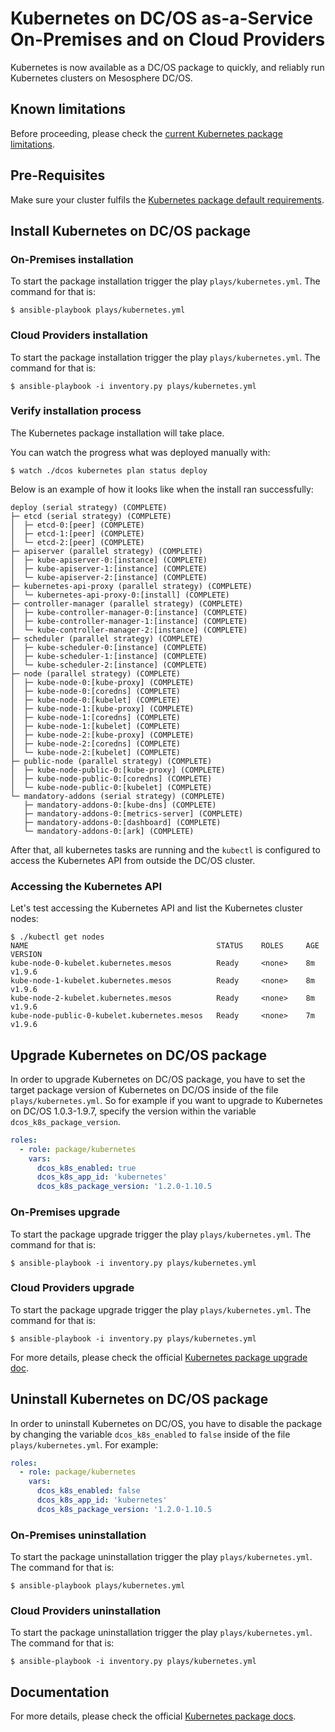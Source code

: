 # Kubernetes on DC/OS as-a-Service On-Premises and on Cloud Providers

Kubernetes is now available as a DC/OS package to quickly, and reliably run Kubernetes clusters on Mesosphere DC/OS.

## Known limitations

Before proceeding, please check the [current Kubernetes package limitations](https://docs.mesosphere.com/service-docs/kubernetes/1.0.3-1.9.7/limitations/).

## Pre-Requisites

Make sure your cluster fulfils the [Kubernetes package default requirements](https://docs.mesosphere.com/service-docs/kubernetes/1.0.3-1.9.7/install/#prerequisites/).

## Install Kubernetes on DC/OS package

### On-Premises installation

To start the package installation trigger the play `plays/kubernetes.yml`. The command for that is:

```shell
$ ansible-playbook plays/kubernetes.yml
```

### Cloud Providers installation

To start the package installation trigger the play `plays/kubernetes.yml`. The command for that is:

```shell
$ ansible-playbook -i inventory.py plays/kubernetes.yml
```

### Verify installation process

The Kubernetes package installation will take place.

You can watch the progress what was deployed manually with:

```shell
$ watch ./dcos kubernetes plan status deploy
```

Below is an example of how it looks like when the install ran successfully:

```
deploy (serial strategy) (COMPLETE)
├─ etcd (serial strategy) (COMPLETE)
│  ├─ etcd-0:[peer] (COMPLETE)
│  ├─ etcd-1:[peer] (COMPLETE)
│  └─ etcd-2:[peer] (COMPLETE)
├─ apiserver (parallel strategy) (COMPLETE)
│  ├─ kube-apiserver-0:[instance] (COMPLETE)
│  ├─ kube-apiserver-1:[instance] (COMPLETE)
│  └─ kube-apiserver-2:[instance] (COMPLETE)
├─ kubernetes-api-proxy (parallel strategy) (COMPLETE)
│  └─ kubernetes-api-proxy-0:[install] (COMPLETE)
├─ controller-manager (parallel strategy) (COMPLETE)
│  ├─ kube-controller-manager-0:[instance] (COMPLETE)
│  ├─ kube-controller-manager-1:[instance] (COMPLETE)
│  └─ kube-controller-manager-2:[instance] (COMPLETE)
├─ scheduler (parallel strategy) (COMPLETE)
│  ├─ kube-scheduler-0:[instance] (COMPLETE)
│  ├─ kube-scheduler-1:[instance] (COMPLETE)
│  └─ kube-scheduler-2:[instance] (COMPLETE)
├─ node (parallel strategy) (COMPLETE)
│  ├─ kube-node-0:[kube-proxy] (COMPLETE)
│  ├─ kube-node-0:[coredns] (COMPLETE)
│  ├─ kube-node-0:[kubelet] (COMPLETE)
│  ├─ kube-node-1:[kube-proxy] (COMPLETE)
│  ├─ kube-node-1:[coredns] (COMPLETE)
│  ├─ kube-node-1:[kubelet] (COMPLETE)
│  ├─ kube-node-2:[kube-proxy] (COMPLETE)
│  ├─ kube-node-2:[coredns] (COMPLETE)
│  └─ kube-node-2:[kubelet] (COMPLETE)
├─ public-node (parallel strategy) (COMPLETE)
│  ├─ kube-node-public-0:[kube-proxy] (COMPLETE)
│  ├─ kube-node-public-0:[coredns] (COMPLETE)
│  └─ kube-node-public-0:[kubelet] (COMPLETE)
└─ mandatory-addons (serial strategy) (COMPLETE)
   ├─ mandatory-addons-0:[kube-dns] (COMPLETE)
   ├─ mandatory-addons-0:[metrics-server] (COMPLETE)
   ├─ mandatory-addons-0:[dashboard] (COMPLETE)
   └─ mandatory-addons-0:[ark] (COMPLETE)
```

After that, all kubernetes tasks are running and the `kubectl` is configured to access the Kubernetes API from outside the DC/OS cluster.

### Accessing the Kubernetes API

Let's test accessing the Kubernetes API and list the Kubernetes cluster nodes:

```shell
$ ./kubectl get nodes
NAME                                          STATUS    ROLES     AGE       VERSION
kube-node-0-kubelet.kubernetes.mesos          Ready     <none>    8m        v1.9.6
kube-node-1-kubelet.kubernetes.mesos          Ready     <none>    8m        v1.9.6
kube-node-2-kubelet.kubernetes.mesos          Ready     <none>    8m        v1.9.6
kube-node-public-0-kubelet.kubernetes.mesos   Ready     <none>    7m        v1.9.6
```

## Upgrade Kubernetes on DC/OS package

In order to upgrade Kubernetes on DC/OS package, you have to set the target package version of Kubernetes on DC/OS inside of the file `plays/kubernetes.yml`. So for example if you want to upgrade to Kubernetes on DC/OS 1.0.3-1.9.7, specify the version within the variable `dcos_k8s_package_version`.

```yaml
roles:
  - role: package/kubernetes
    vars:
      dcos_k8s_enabled: true
      dcos_k8s_app_id: 'kubernetes'
      dcos_k8s_package_version: '1.2.0-1.10.5
```

### On-Premises upgrade

To start the package upgrade trigger the play `plays/kubernetes.yml`. The command for that is:

```shell
$ ansible-playbook -i inventory.py plays/kubernetes.yml
```

### Cloud Providers upgrade

To start the package upgrade trigger the play `plays/kubernetes.yml`. The command for that is:

```shell
$ ansible-playbook -i inventory.py plays/kubernetes.yml
```

For more details, please check the official [Kubernetes package upgrade doc](https://docs.mesosphere.com/services/kubernetes/1.0.3-1.9.7/upgrade/#updating-the-package-version).

## Uninstall Kubernetes on DC/OS package

In order to uninstall Kubernetes on DC/OS, you have to disable the package by changing the variable `dcos_k8s_enabled` to `false` inside of the file `plays/kubernetes.yml`. For example:

```yaml
roles:
  - role: package/kubernetes
    vars:
      dcos_k8s_enabled: false
      dcos_k8s_app_id: 'kubernetes'
      dcos_k8s_package_version: '1.2.0-1.10.5
```

### On-Premises uninstallation

To start the package uninstallation trigger the play `plays/kubernetes.yml`. The command for that is:

```shell
$ ansible-playbook plays/kubernetes.yml
```

### Cloud Providers uninstallation

To start the package uninstallation trigger the play `plays/kubernetes.yml`. The command for that is:

```shell
$ ansible-playbook -i inventory.py plays/kubernetes.yml
```

## Documentation

For more details, please check the official [Kubernetes package docs](https://docs.mesosphere.com/service-docs/kubernetes/1.0.3-1.9.7).
